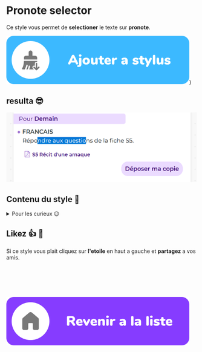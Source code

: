# Pronote selector

Ce style vous permet de **selectioner** le texte sur **pronote**.

[![ajouter a stylus](/images/add_fr.svg)](https://raw.githubusercontent.com/rafalou38/stylus-styles/master/styles/pronote/selector/style.user.css))

## resulta 😎

![image d'exemple](./exemples/example.png)

## Contenu du style 🧐

<details>
<summary>Pour les curieux 😉</summary>

```css
.as-content,
.BlocPastille,
.Fenetre_Scroll {
  user-select: text;
}
```

</details>

## Likez 👍 🌟

Si ce style vous plait cliquez sur **l'etoile** en haut a gauche et **partagez** a vos amis.

<br>
<br>
<br>
<br>

[![revenir a la liste](/images/revenir%20a%20la%20liste.svg)](/)
